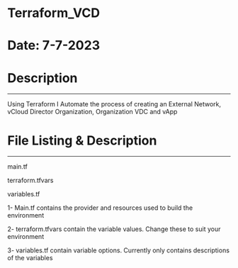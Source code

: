 # Terraform_VCD
# Date: 7-7-2023

# Description
-------------------------------------
Using Terraform I Automate the process of creating an External Network, vCloud Director Organization, Organization VDC and vApp

# File Listing & Description
-------------------------------------
main.tf

terraform.tfvars

variables.tf

1- Main.tf contains the provider and resources used to build the environment

2- terraform.tfvars contain the variable values. Change these to suit your environment

3- variables.tf contain variable options. Currently only contains descriptions of the variables
